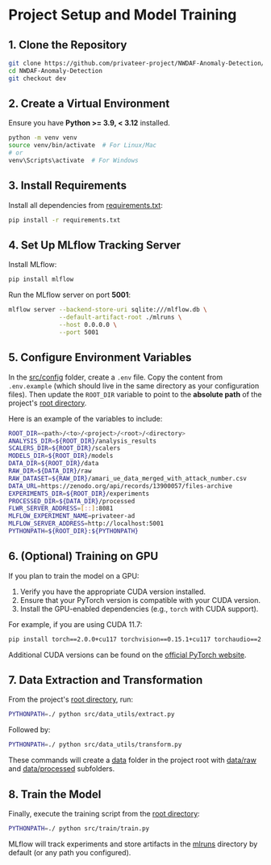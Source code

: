 # Project Setup and Model Training

## 1. Clone the Repository

```bash
git clone https://github.com/privateer-project/NWDAF-Anomaly-Detection/
cd NWDAF-Anomaly-Detection
git checkout dev
```

## 2. Create a Virtual Environment

Ensure you have **Python >= 3.9, < 3.12** installed.

```bash
python -m venv venv
source venv/bin/activate  # For Linux/Mac
# or
venv\Scripts\activate  # For Windows
```

## 3. Install Requirements

Install all dependencies from [requirements.txt](./requirements.txt):

```bash
pip install -r requirements.txt
```

## 4. Set Up MLflow Tracking Server

Install MLflow:

```bash
pip install mlflow
```

Run the MLflow server on port **5001**:

```bash
mlflow server --backend-store-uri sqlite:///mlflow.db \
              --default-artifact-root ./mlruns \
              --host 0.0.0.0 \
              --port 5001
```

## 5. Configure Environment Variables

In the [src/config](https://github.com/privateer-project/NWDAF-Anomaly-Detection/tree/dev/src/config) folder, create a `.env` file. Copy the content from `.env.example` (which should live in the same directory as your configuration files). Then update the `ROOT_DIR` variable to point to the **absolute path** of the project's [root directory](.).

Here is an example of the variables to include:

```bash
ROOT_DIR=<path>/<to>/<project>/<root>/<directory>
ANALYSIS_DIR=${ROOT_DIR}/analysis_results
SCALERS_DIR=${ROOT_DIR}/scalers
MODELS_DIR=${ROOT_DIR}/models
DATA_DIR=${ROOT_DIR}/data
RAW_DIR=${DATA_DIR}/raw
RAW_DATASET=${RAW_DIR}/amari_ue_data_merged_with_attack_number.csv
DATA_URL=https://zenodo.org/api/records/13900057/files-archive
EXPERIMENTS_DIR=${ROOT_DIR}/experiments
PROCESSED_DIR=${DATA_DIR}/processed
FLWR_SERVER_ADDRESS=[::]:8081
MLFLOW_EXPERIMENT_NAME=privateer-ad
MLFLOW_SERVER_ADDRESS=http://localhost:5001
PYTHONPATH=${ROOT_DIR}:${PYTHONPATH}
```

## 6. (Optional) Training on GPU

If you plan to train the model on a GPU:

1. Verify you have the appropriate CUDA version installed.
2. Ensure that your PyTorch version is compatible with your CUDA version.
3. Install the GPU-enabled dependencies (e.g., `torch` with CUDA support).

For example, if you are using CUDA 11.7:

```bash
pip install torch==2.0.0+cu117 torchvision==0.15.1+cu117 torchaudio==2.0.0 --extra-index-url https://download.pytorch.org/whl/cu117
```

Additional CUDA versions can be found on the [official PyTorch website](https://pytorch.org).

## 7. Data Extraction and Transformation

From the project's [root directory](.), run:

```bash
PYTHONPATH=./ python src/data_utils/extract.py
```

Followed by:

```bash
PYTHONPATH=./ python src/data_utils/transform.py
```

These commands will create a [data](./data) folder in the project root with [data/raw](./data/raw) and [data/processed](./data/processed) subfolders.

## 8. Train the Model

Finally, execute the training script from the [root directory](.):

```bash
PYTHONPATH=./ python src/train/train.py
```

MLflow will track experiments and store artifacts in the [mlruns](./mlruns) directory by default (or any path you configured).
